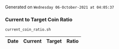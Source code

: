 Generated on `Wednesday 06-October-2021 at 04:05:37`

### Current to Target Coin Ratio
`current_coin_ratio.sh`

Date|Current|Target|Ratio
---|---|---|---
